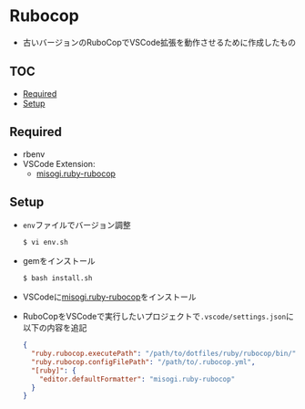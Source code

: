 # Rubocop<!-- omit in toc -->

- 古いバージョンのRuboCopでVSCode拡張を動作させるために作成したもの

## TOC<!-- omit in toc -->

- [Required](#required)
- [Setup](#setup)

## Required

- rbenv
- VSCode Extension:
  - [misogi.ruby-rubocop](https://marketplace.visualstudio.com/items?itemName=misogi.ruby-rubocop)

## Setup

- `env`ファイルでバージョン調整

  ```bash
  $ vi env.sh
  ```

- gemをインストール

  ```bash
  $ bash install.sh
  ```

- VSCodeに[misogi.ruby-rubocop](https://marketplace.visualstudio.com/items?itemName=misogi.ruby-rubocop)をインストール

- RuboCopをVSCodeで実行したいプロジェクトで`.vscode/settings.json`に以下の内容を追記

  ```json
  {
    "ruby.rubocop.executePath": "/path/to/dotfiles/ruby/rubocop/bin/",
    "ruby.rubocop.configFilePath": "/path/to/.rubocop.yml",
    "[ruby]": {
      "editor.defaultFormatter": "misogi.ruby-rubocop"
    }
  }
  ```
